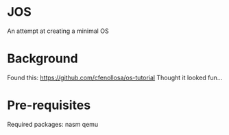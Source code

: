 # JOS
An attempt at creating a minimal OS

# Background
Found this: https://github.com/cfenollosa/os-tutorial
Thought it looked fun...

# Pre-requisites
Required packages: nasm qemu
